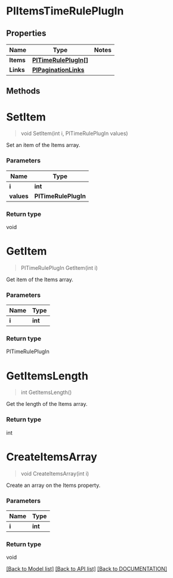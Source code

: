 # PIItemsTimeRulePlugIn

## Properties
Name | Type | Notes
------------ | ------------- | -------------
**Items** | **[**PITimeRulePlugIn[]**](../Model/PITimeRulePlugIn.md)**
**Links** | **[**PIPaginationLinks**](../Model/PIPaginationLinks.md)**

## Methods

# **SetItem**
> void SetItem(int i, PITimeRulePlugIn values)

Set an item of the Items array.

### Parameters

Name | Type
------------- | -------------
 **i** | **int**
 **values** | **PITimeRulePlugIn**

### Return type

void


# **GetItem**
> PITimeRulePlugIn GetItem(int i)

Get item of the Items array.

### Parameters

Name | Type
------------- | -------------
 **i** | **int**

### Return type

PITimeRulePlugIn


# **GetItemsLength**
> int GetItemsLength()

Get the length of the Items array.


### Return type

int


# **CreateItemsArray**
> void CreateItemsArray(int i)

Create an array on the Items property.

### Parameters

Name | Type
------------- | -------------
 **i** | **int**

### Return type

void

[[Back to Model list]](../../DOCUMENTATION.md#documentation-for-models) [[Back to API list]](../../DOCUMENTATION.md#documentation-for-api-endpoints) [[Back to DOCUMENTATION]](../../DOCUMENTATION.md)
